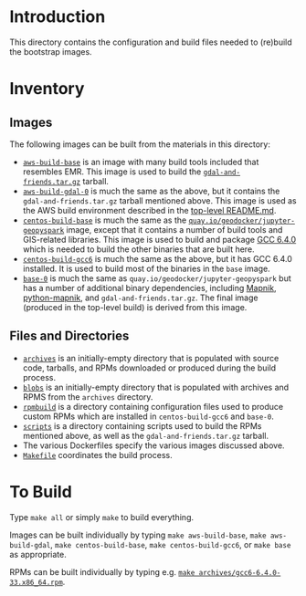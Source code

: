 # Introduction #

This directory contains the configuration and build files needed to (re)build the bootstrap images.

# Inventory #

## Images ##

The following images can be built from the materials in this directory:

   - [`aws-build-base`](Dockerfile.aws-build-base) is an image with many build tools included that resembles EMR.
     This image is used to build the [`gdal-and-friends.tar.gz`](Makefile#L123-L134) tarball.
   - [`aws-build-gdal-0`](Dockerfile.aws-build-gdal) is much the same as the above, but it contains the `gdal-and-friends.tar.gz` tarball mentioned above.
     This image is used as the AWS build environment described in the [top-level README.md](../README.md).
   - [`centos-build-base`](Dockerfile.centos-build-base) is much the same as the [`quay.io/geodocker/jupyter-geopyspark`](https://quay.io/repository/geodocker/jupyter-geopyspark) image,
     except that it contains a number of build tools and GIS-related libraries.
     This image is used to build and package [GCC 6.4.0](https://gcc.gnu.org/gcc-6/) which is needed to build the other binaries that are built here.
   - [`centos-build-gcc6`](Dockerfile.centos-build-gcc6) is much the same as the above, but it has GCC 6.4.0 installed.
     It is used to build most of the binaries in the `base` image.
   - [`base-0`](Dockerfile.base) is much the same as `quay.io/geodocker/jupyter-geopyspark` but has a number of additional binary dependencies,
     including [Mapnik](https://github.com/mapnik/mapnik), [python-mapnik](https://github.com/mapnik/python-mapnik), and `gdal-and-friends.tar.gz`.
     The final image (produced in the top-level build) is derived from this image.

## Files and Directories ##

   - [`archives`](archives) is an initially-empty directory that is populated with source code, tarballs, and RPMs downloaded or produced during the build process.
   - [`blobs`](blobs) is an initially-empty directory that is populated with archives and RPMS from the `archives` directory.
   - [`rpmbuild`](rpmbuild) is a directory containing configuration files used to produce custom RPMs which are installed in `centos-build-gcc6` and `base-0`.
   - [`scripts`](scripts) is a directory containing scripts used to build the RPMs mentioned above, as well as the `gdal-and-friends.tar.gz` tarball.
   - The various Dockerfiles specify the various images discussed above.
   - [`Makefile`](Makefile) coordinates the build process.

# To Build #

Type `make all` or simply `make` to build everything.

Images can be built individually by typing `make aws-build-base`, `make aws-build-gdal`, `make centos-build-base`, `make centos-build-gcc6`, or `make base` as appropriate.

RPMs can be built individually by typing e.g. [`make archives/gcc6-6.4.0-33.x86_64.rpm`](Makefile#L85-L89).
